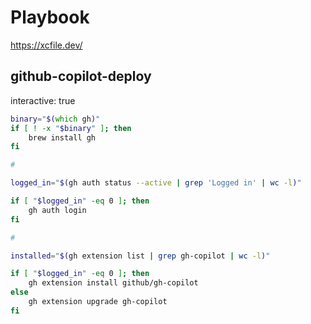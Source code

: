 # Playbook

https://xcfile.dev/

## github-copilot-deploy

interactive: true

```zsh
binary="$(which gh)"
if [ ! -x "$binary" ]; then
    brew install gh
fi

#

logged_in="$(gh auth status --active | grep 'Logged in' | wc -l)"

if [ "$logged_in" -eq 0 ]; then
    gh auth login
fi

#

installed="$(gh extension list | grep gh-copilot | wc -l)"

if [ "$logged_in" -eq 0 ]; then
    gh extension install github/gh-copilot
else
    gh extension upgrade gh-copilot
fi

```
